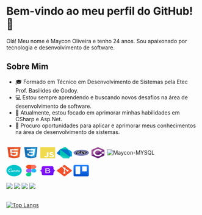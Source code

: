 # Bem-vindo ao meu perfil do GitHub! 👋

Olá! Meu nome é Maycon Oliveira e tenho 24 anos. Sou apaixonado por tecnologia e desenvolvimento de software.

## Sobre Mim
- 🎓 Formado em Técnico em Desenvolvimento de Sistemas pela Etec Prof. Basilides de Godoy.
- 💻 Estou sempre aprendendo e buscando novos desafios na área de desenvolvimento de software.
- 🌱 Atualmente, estou focado em aprimorar minhas habilidades em CSharp e Asp.Net.
- 💼 Procuro oportunidades para aplicar e aprimorar meus conhecimentos na área de desenvolvimento de sistemas.

<br>
<div style="display: inline_block">
  <img align="center" alt="Maycon-HTML" height="30" width="40" src="https://raw.githubusercontent.com/devicons/devicon/master/icons/html5/html5-original.svg">
  <img align="center" alt="Maycon-CSS" height="30" width="40" src="https://raw.githubusercontent.com/devicons/devicon/master/icons/css3/css3-original.svg">
  <img align="center" alt="Maycon-JavaScript" height="30" width="40" src="https://raw.githubusercontent.com/devicons/devicon/master/icons/javascript/javascript-plain.svg">
  <img align="center" alt="Maycon-Dart" height="30" width="40" src="https://raw.githubusercontent.com/devicons/devicon/master/icons/dart/dart-original.svg">
  <img align="center" alt="Maycon-Php" height="30" width="40" src="https://github.com/devicons/devicon/blob/master/icons/php/php-original.svg">
  <img align="center" alt="Maycon-Csharp" height="30" width="40" src="https://raw.githubusercontent.com/devicons/devicon/master/icons/csharp/csharp-original.svg">
  <img align="center" alt="Maycon-MYSQL" height="30" width="40" src="https://cdn.jsdelivr.net/gh/devicons/devicon/icons/mysql/mysql-original.svg">
</div>

<br>

<div style="display: inline_block">
  <img align="center" alt="Maycon-Canva" height="30" width="40" src="https://raw.githubusercontent.com/devicons/devicon/master/icons/canva/canva-original.svg">
  <img align="center" alt="Maycon-Figma" height="30" width="40" src="https://raw.githubusercontent.com/devicons/devicon/master/icons/figma/figma-original.svg">
  <img align="center" alt="Maycon-Bootstrap" height="30" width="40" src="https://raw.githubusercontent.com/devicons/devicon/master/icons/bootstrap/bootstrap-original.svg"> 
  <img align="center" alt="Maycon-git" height="30" width="40" src="https://github.com/devicons/devicon/blob/master/icons/git/git-original.svg">
  <img align="center" alt="Maycon-Trello" height="30" width="40" src="https://github.com/devicons/devicon/blob/master/icons/trello/trello-original.svg">
  
</div>
<br>
<div style="display: inline_block">
  <a href = "https://wa.me/5511988397775"><img src="https://img.shields.io/badge/WhatsApp-25D366?style=for-the-badge&logo=whatsapp&logoColor=white" target="_blank"></a> 
  <a href="https://www.instagram.com/maycon__caua_tavares" target="_blank"><img src="https://img.shields.io/badge/Instagram-%23E4405F?style=for-the-badge&logo=instagram&logoColor=white" target="_blank"></a>
  <a href="https://www.linkedin.com/in/maycon-t-77553312a/" target="_blank"><img src="https://img.shields.io/badge/LinkedIn-%230077B5?style=for-the-badge&logo=linkedin&logoColor=white" target="_blank"></a>
  <a href = "mailto:maycon.oliveira150300@gmail.com"><img src="https://img.shields.io/badge/Gmail-D14836?style=for-the-badge&logo=gmail&logoColor=white" target="_blank"></a>
</div>
<br>
<div>

<a href="https://github.com/MayconT-Oliveira?tab=repositories">![Top Langs](https://github-readme-stats.vercel.app/api/top-langs/?username=MayconT-Oliveira&layout=compact&theme=midnight-purple)</a>

</div>

